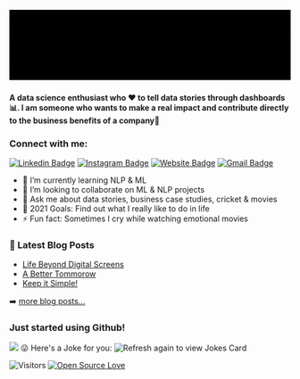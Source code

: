 ![Hi, I'm Krishna Chaitanya 👋 I'm a 🚀 Data Story teller 🚀 I ❤️ Movies ❤️](https://github.com/krishnac5/krishnac5/blob/main/Name%20banner.gif)
#### A data science enthusiast who ❤️ to tell data stories through dashboards:bar_chart:. I am someone who wants to make a real impact and contribute directly to the business benefits of a company🚀
### Connect with me: 
[![Linkedin Badge](https://img.shields.io/badge/-krishnachaitanyakotturu-blue?style=flat-square&logo=Linkedin&logoColor=white&link=https://www.linkedin.com/in/krishna-chaitanya-kotturu/)](https://www.linkedin.com/in/krishna-chaitanya-kotturu/)
[![Instagram Badge](https://img.shields.io/badge/-krisnachaitanya2704-purple?style=flat-square&logo=instagram&logoColor=white&link=https://instagram.com/krisnachaitanya2704/)](https://instagram.com/krisnachaitanya2704)
[![Website Badge](https://img.shields.io/badge/-@krishna-03a57a?style=flat-square&labelColor=000000&logo=Medium&link=https://krishnachaitanyak.com/)](https://krishnachaitanyak.com)
[![Gmail Badge](https://img.shields.io/badge/-kotturu.chaitanya.17mb@bml.edu.in-c14438?style=flat-square&logo=Gmail&logoColor=white&link=mailto:kotturu.chaitanya.17mb@bml.edu.in)](mailto:kotturu.chaitanya.17mb@bml.edu.in)

- 🌱 I’m currently learning NLP & ML
- 👯 I’m looking to collaborate on ML & NLP projects
- 💬 Ask me about data stories, business case studies, cricket & movies
- 🥅 2021 Goals: Find out what I really like to do in life
- ⚡ Fun fact: Sometimes I cry while watching emotional movies

### 📕 Latest Blog Posts

<!-- BLOG-POST-LIST:START -->
- [Life Beyond Digital Screens](https://www.krishnachaitanyak.com/post/life-beyond-digital-screens)
- [A Better Tommorow](https://www.krishnachaitanyak.com/post/a-better-tomorrow)
- [Keep it Simple!](https://www.krishnachaitanyak.com/post/keep-it-simple)
<!-- BLOG-POST-LIST:END -->
➡️ [more blog posts...](https://www.krishnachaitanyak.com/blog)
### Just started using Github!
<img src="https://github-readme-stats.vercel.app/api?username=krishnac5&&show_icons=true&title_color=f6c32c&icon_color=f6c32c&text_color=9f9f9f&bg_color=151515&count_private=true" />
 😜 Here's a Joke for you:
<img src="https://readme-jokes.vercel.app/api" alt="Refresh again to view Jokes Card" />

![Visitors](https://visitor-badge.glitch.me/badge?page_id=krishnac5.krishnac5) [![Open Source Love](https://badges.frapsoft.com/os/v2/open-source.svg?v=103)](https://github.com/krishnac5)
